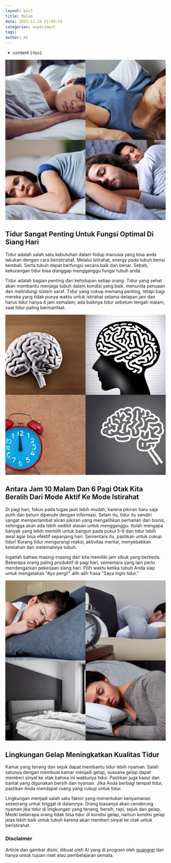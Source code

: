 ```yaml
---
layout: post
title: Malam
date: 2022-11-24 21:09:53
categories: experiment
tags:
author: AI
---
```


* content
{:toc}

![Sleep Is Essential For Optimal Function During The Day.(AI Images Generated by guangrei)](/images/2022/11/24/Tidur_sangat_penting_untuk_fungsi_optimal_di_siang_hari.jpg)

## Tidur Sangat Penting Untuk Fungsi Optimal Di Siang Hari

Tidur adalah salah satu kebutuhan dalam hidup manusia yang bisa anda lakukan dengan cara beristirahat. Melalui istirahat, energy pada tubuh berisi kembali. Serta tubuh dapat berfungsi secara baik dan benar. Sebab, kekurangan tidur bisa dianggap mengganggu fungsi tubuh anda.

Tidur adalah bagian penting dari kehidupan setiap orang. Tidur yang sehat akan membantu menjaga tubuh dalam kondisi yang baik, menunda penuaan dan melindungi sistem saraf. Tidur yang cukup memang penting, tetapi bagi mereka yang tidak punya waktu untuk istirahat selama delapan jam dan harus tidur hanya 4 jam semalam, ada baiknya tidur sebelum tengah malam, saat tidur paling bermanfaat.

![Between 10 Pm And 6 Am, Our Brain Switches From Active To Resting Mode.(AI Images Generated by guangrei)](/images/2022/11/24/Antara_jam_10_malam_dan_6_pagi_otak_kita_beralih_dari_mode_aktif_ke_mode_istirahat.jpg)

## Antara Jam 10 Malam Dan 6 Pagi Otak Kita Beralih Dari Mode Aktif Ke Mode Istirahat

Di pagi hari, fokus pada tugas jauh lebih mudah, karena pikiran baru saja pulih dan belum dipenuhi dengan informasi. Selain itu, tidur itu sendiri sangat memperlambat aliran pikiran yang mengalihkan perhatian dari bisnis, sehingga akan ada lebih sedikit alasan untuk mengganggu. Itulah mengapa banyak yang lebih memilih untuk bangun pada pukul 5-6 dan tidur lebih awal agar bisa efektif sepanjang hari. Sementara itu, pastikan untuk cukup tidur! Kurang tidur mengurangi reaksi, aktivitas mental, menyebabkan kelelahan dan melemahnya tubuh.

Ingatlah bahwa masing-masing dari kita memiliki jam sibuk yang berbeda. Beberapa orang paling produktif di pagi hari, sementara yang lain perlu mendengarkan pekerjaan siang hari. Pilih waktu ketika tubuh Anda siap untuk mengatakan "Ayo pergi!" alih-alih frasa "Saya ingin tidur."

![Dark Environment Improves Sleep Quality.(AI Images Generated by guangrei)](/images/2022/11/24/Lingkungan_gelap_meningkatkan_kualitas_tidur.jpg)

## Lingkungan Gelap Meningkatkan Kualitas Tidur

Kamar yang tenang dan sejuk dapat membantu tidur lebih nyaman. Salah satunya dengan membuat kamar menjadi gelap, suasana gelap dapat memberi sinyal ke otak bahwa ini waktunya tidur. Pastikan juga kasur dan bantal yang digunakan bersih dan nyaman. Jika Anda berbagi tempat tidur, pastikan Anda mendapat ruang yang cukup untuk tidur.

Lingkungan menjadi salah satu faktor yang menentukan kenyamanan seseorang untuk tinggal di dalamnya. Orang biasanya akan cenderung nyaman jika tidur di lingkungan yang tenang, bersih, rapi, sejuk dan gelap. Meski beberapa orang tidak bisa tidur di kondisi gelap, namun kondisi gelap jelas lebih baik untuk tubuh karena akan memberi sinyal ke otak untuk beristirahat.


### Disclaimer

Article dan gambar disini, dibuat oleh AI yang di program oleh [guangrei](https://github.com/guangrei) dan hanya untuk tujuan riset atau pembelajaran semata.
